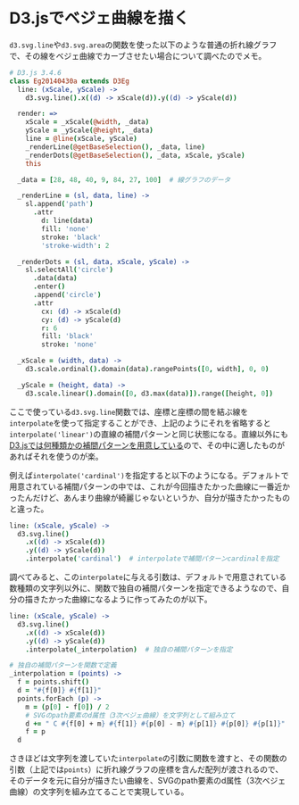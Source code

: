# D3.jsでベジェ曲線を描く

`d3.svg.line`や`d3.svg.area`の関数を使った以下のような普通の折れ線グラフで、その線をベジェ曲線でカーブさせたい場合について調べたのでメモ。

<script src="//cdnjs.cloudflare.com/ajax/libs/d3/3.4.6/d3.min.js"></script>
<div id="Eg20140430a"></div>

~~~ coffee
# D3.js 3.4.6
class Eg20140430a extends D3Eg
  line: (xScale, yScale) ->
    d3.svg.line().x((d) -> xScale(d)).y((d) -> yScale(d))

  render: =>
    xScale = _xScale(@width, _data)
    yScale = _yScale(@height, _data)
    line = @line(xScale, yScale)
    _renderLine(@getBaseSelection(), _data, line)
    _renderDots(@getBaseSelection(), _data, xScale, yScale)
    this

  _data = [28, 48, 40, 9, 84, 27, 100]  # 線グラフのデータ

  _renderLine = (sl, data, line) ->
    sl.append('path')
      .attr
        d: line(data)
        fill: 'none'
        stroke: 'black'
        'stroke-width': 2

  _renderDots = (sl, data, xScale, yScale) ->
    sl.selectAll('circle')
      .data(data)
      .enter()
      .append('circle')
      .attr
        cx: (d) -> xScale(d)
        cy: (d) -> yScale(d)
        r: 6
        fill: 'black'
        stroke: 'none'

  _xScale = (width, data) ->
    d3.scale.ordinal().domain(data).rangePoints([0, width], 0, 0)

  _yScale = (height, data) ->
    d3.scale.linear().domain([0, d3.max(data)]).range([height, 0])
~~~

ここで使っている`d3.svg.line`関数では、座標と座標の間を結ぶ線を`interpolate`を使って指定することができ、上記のようにそれを省略すると`interpolate('linear')`の直線の補間パターンと同じ状態になる。直線以外にも[D3.jsでは何種類かの補間パターンを用意している](http://tech.nitoyon.com/ja/blog/2013/10/29/d3js-svg-line/)ので、その中に適したものがあればそれを使うのが楽。

例えば`interpolate('cardinal')`を指定すると以下のようになる。デフォルトで用意されている補間パターンの中では、これが今回描きたかった曲線に一番近かったんだけど、あんまり曲線が綺麗じゃないというか、自分が描きたかったものと違った。

<div id="Eg20140430b"></div>

~~~ coffee
line: (xScale, yScale) ->
  d3.svg.line()
    .x((d) -> xScale(d))
    .y((d) -> yScale(d))
    .interpolate('cardinal')  # interpolateで補間パターンcardinalを指定
~~~

調べてみると、この`interpolate`に与える引数は、デフォルトで用意されている数種類の文字列以外に、関数で独自の補間パターンを指定できるようなので、自分の描きたかった曲線になるように作ってみたのが以下。

<div id="Eg20140430c"></div>

~~~ coffee
line: (xScale, yScale) ->
  d3.svg.line()
    .x((d) -> xScale(d))
    .y((d) -> yScale(d))
    .interpolate(_interpolation)  # 独自の補間パターンを指定

# 独自の補間パターンを関数で定義
_interpolation = (points) ->
  f = points.shift()
  d = "#{f[0]} #{f[1]}"
  points.forEach (p) ->
    m = (p[0] - f[0]) / 2
    # SVGのpath要素のd属性（3次ベジェ曲線）を文字列として組み立て
    d += " C #{f[0] + m} #{f[1]} #{p[0] - m} #{p[1]} #{p[0]} #{p[1]}"
    f = p
  d
~~~

さきほどは文字列を渡していた`interpolate`の引数に関数を渡すと、その関数の引数（上記では`points`）に折れ線グラフの座標を含んだ配列が渡されるので、そのデータを元に自分が描きたい曲線を、SVGのpath要素のd属性（3次ベジェ曲線）の文字列を組み立てることで実現している。
